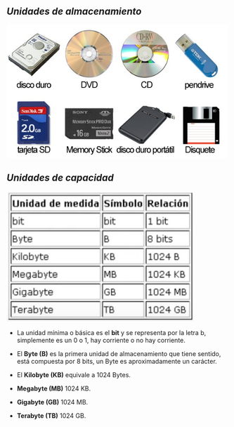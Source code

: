 ## $Unidades$ $de$ $almacenamiento$

![alt text](image-3.png)

## $Unidades$ $de$ $capacidad$

![alt text](image-4.png)

- La unidad mínima o básica es el **bit** y se representa por la letra b, simplemente es un 0 o 1, hay corriente o no hay corriente.
  
- El **Byte (B)** es la primera unidad de almacenamiento que tiene sentido, está compuesta por 8 bits, un Byte es aproximadamente un carácter.
  
- El **Kilobyte (KB)** equivale a 1024 Bytes.
  
- **Megabyte (MB)** 1024 KB.
  
- **Gigabyte (GB)** 1024 MB.
  
- **Terabyte (TB)** 1024 GB.

